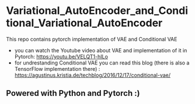 # Variational_AutoEncoder_and_Conditional_Variational_AutoEncoder
This repo contains pytorch implementation of VAE and Conditional VAE 

* you can watch the Youtube video about VAE and implementation of it in Pytorch: https://youtu.be/VELQT1-hILo
* for undrestanding Conditional VAE you can read this blog (there is also a TensorFlow implementation there) :  https://agustinus.kristia.de/techblog/2016/12/17/conditional-vae/

## Powered with Python and Pytorch :)
